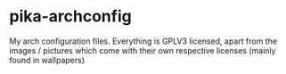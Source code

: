 # pika-archconfig
My arch configuration files. Everything is GPLV3 licensed, apart from the images / pictures which come with their own respective licenses (mainly found in wallpapers)
